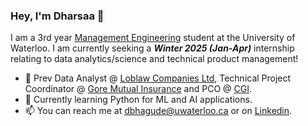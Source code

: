 ### Hey, I'm Dharsaa 👋

I am a 3rd year <a href="https://uwaterloo.ca/future-students/programs/management-engineering">Management Engineering</a> student at the University of Waterloo. I am currently seeking a ***</u>Winter 2025 (Jan-Apr)</u>*** internship relating to data analytics/science and technical product management!

- 💼 Prev Data Analyst @ <u>[Loblaw Companies Ltd](https://www.loblaw.ca/)</u>, Technical Project Coordinator @ </u>[Gore Mutual Insurance](https://www.goremutual.ca/)</u> and PCO @ <u>[CGI](https://www.cgi.com/en)</u>.
- 🌱 Currently learning Python for ML and AI applications.
- 📫 You can reach me at <u>dbhagude@uwaterloo.ca</u> or on <u>[Linkedin](https://www.linkedin.com/in/dharsaa-bhagudeva/)</u>.

